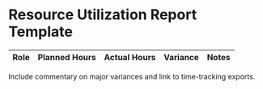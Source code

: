 # Resource Utilization Report Template

| Role | Planned Hours | Actual Hours | Variance | Notes |
|------|----------------|--------------|---------|-------|

Include commentary on major variances and link to time-tracking exports.
